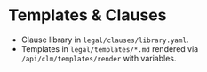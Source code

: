# Templates & Clauses
- Clause library in `legal/clauses/library.yaml`.
- Templates in `legal/templates/*.md` rendered via `/api/clm/templates/render` with variables.
